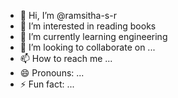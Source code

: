 - 👋 Hi, I’m @ramsitha-s-r
- 👀 I’m interested in reading books
- 🌱 I’m currently learning engineering
- 💞️ I’m looking to collaborate on ...
- 📫 How to reach me ...
- 😄 Pronouns: ...
- ⚡ Fun fact: ...

<!---
ramsitha-s-r/ramsitha-s-r is a ✨ special ✨ repository because its `README.md` (this file) appears on your GitHub profile.
You can click the Preview link to take a look at your changes.
--->
